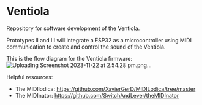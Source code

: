 # Ventiola
Repository for software development of the Ventiola. 

Prototypes II and III will integrate a ESP32 as a microcontroller using MIDI communication to create and control the sound of the Ventiola. 

This is the flow diagram for the Ventiola firmware: 
![Uploading Screenshot 2023-11-22 at 2.54.28 pm.png…]()


Helpful resources: 
- The MIDIlodica: https://github.com/XavierGerD/MIDILodica/tree/master
- The MIDInator: https://github.com/SwitchAndLever/theMIDInator
